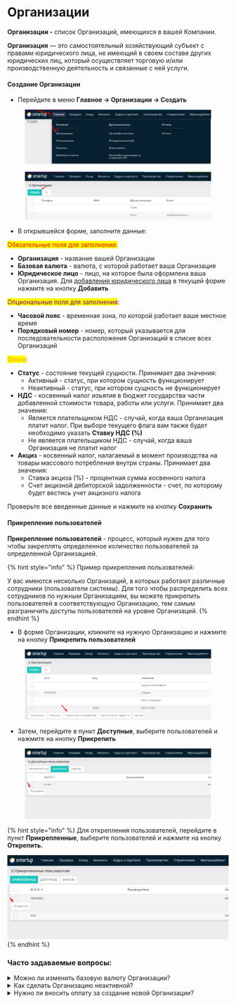 # Организации

**Организации -** список Организаций, имеющихся в вашей Компании.

**Организация** — это самостоятельный хозяйствующий субъект с правами юридического лица, не имеющий в своем составе других юридических лиц, который осуществляет торговую и/или производственную деятельность и связанные с ней услуги.

#### Создание Организации

* Перейдите в меню **Главное -> Организации -> Создать**

<figure><img src="../../../.gitbook/assets/image (14).png" alt=""><figcaption></figcaption></figure>

<figure><img src="../../../.gitbook/assets/image (17) (1).png" alt=""><figcaption></figcaption></figure>

* В открывшейся форме, заполните данные:

<mark style="color:red;">Обязательные поля для заполнения:</mark>

* **Организация** - название вашей Организации
* **Базовая валюта** - валюта, с которой работает ваша Организация
* **Юридическое лицо** - лицо, на которое была оформлена ваша Организация. Для [добавления юридического лица](../../spravochniki/osnovnoe/yuridicheskie-lica.md) в текущей форме нажмите на кнопку **Добавить**

<mark style="color:purple;">Опциональные поля для заполнения</mark>:

* **Часовой пояс** - временная зона, по которой работает ваше местное время
* **Порядковый номер** - номер, который указывается для последовательности расположения Организаций в списке всех Организаций

<mark style="color:orange;">Флаги</mark>:

* **Статус** - состояние текущей сущности. Принимает два значения:&#x20;
  * Активный - статус, при котором сущность функционирует
  * Неактивный - статус, при котором сущность не функционирует
* **НДС** - косвенный налог изъятия в бюджет государства части добавленной стоимости товара, работы или услуги. Принимает два значения:
  * Является плательщиком НДС - случай, когда ваша Организация платит налог. При выборе текущего флага вам также будет необходимо указать **Ставку НДС (%)**
  * Не является плательщиком НДС - случай, когда ваша Организация не платит налог
* **Акциз** - косвенный налог, налагаемый в момент производства на товары массового потребления внутри страны. Принимает два значения:&#x20;
  * Ставка акциза (%) - процентная сумма косвенного налога
  * Счет акцизной дебиторской задолженности - счет, по которому будет вестись учет акцизного налога

Проверьте все введенные данные и нажмите на кнопку **Сохранить**

#### Прикрепление пользователей

**Прикрепление пользователей** -  процесс, который нужен для того чтобы закреплять определенное количество пользователей за определенной Организацией.

{% hint style="info" %}
Пример прикрепления пользователей:

У вас имеются несколько Организаций, в которых работают различные сотрудники (пользователи системы). Для того чтобы распределить всех сотрудников по нужным Организациям, вы можете прикрепить пользователей в соответствующую Организацию, тем самым разграничить доступы пользователей на уровне Организаций.
{% endhint %}

* В форме Организации, кликните на нужную Организацию и нажмите на кнопку **Прикрепить пользователей**

<figure><img src="../../../.gitbook/assets/image (80).png" alt=""><figcaption></figcaption></figure>

* Затем, перейдите в пункт **Доступные**, выберите пользователей и нажмите на кнопку **Прикрепить**

<figure><img src="../../../.gitbook/assets/image (29).png" alt=""><figcaption></figcaption></figure>

{% hint style="info" %}
Для открепления пользователей, перейдите в пункт **Прикрепленные**, выберите пользователей и нажмите на кнопку **Открепить.**

****![](<../../../.gitbook/assets/image (56).png>)****
{% endhint %}

### Часто задаваемые вопросы:

<details>

<summary>Можно ли изменить базовую валюту Организации?</summary>

Да, базовую валюту Организации можно изменить в том случае, если отсутствуют проводки, связанные с валютой (_заказы, закупы..._). То есть, если у вас имелись проводки, вам необходимо будет отменить все проводки в системе и только после этого вы сможете изменить базовую валюту Организации.

</details>

<details>

<summary>Как сделать Организацию неактивной?</summary>

* Перейдите в меню **Главное -> Организации**

![](<../../../.gitbook/assets/image (1).png>)

* Кликните на Организацию и нажмите на кнопку **Изменить**

****![](<../../../.gitbook/assets/image (2).png>)****

* Переключите тумблер **Статуса** в положение **Неактивный**

****![](../../../.gitbook/assets/image.png)****

* Нажмите на кнопку **Сохранить**

****

</details>

<details>

<summary>Нужно ли вносить оплату за создание новой Организации?</summary>

Нет. Оплаты взымается только за создание новой Компании.

</details>

